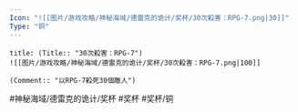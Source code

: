 ```yaml
---
Icon: "![[图片/游戏攻略/神秘海域/德雷克的诡计/奖杯/30次殺害：RPG-7.png|30]]"
Type: "铜"
---
```

```ad-common-bronze-trophy
title: (Title:: "30次殺害：RPG-7")
![[图片/游戏攻略/神秘海域/德雷克的诡计/奖杯/30次殺害：RPG-7.png|100]]

(Comment:: "以RPG-7殺死30個敵人")
```

#神秘海域/德雷克的诡计/奖杯 #奖杯 #奖杯/铜
